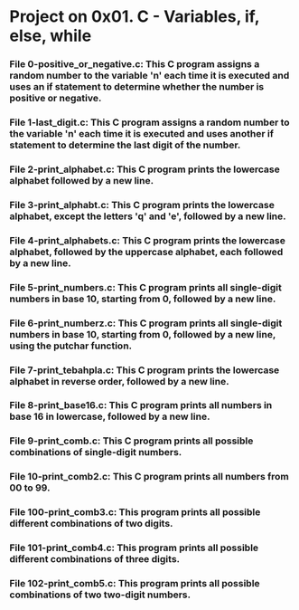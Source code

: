 # Project on 0x01. C - Variables, if, else, while

### File 0-positive_or_negative.c: This C program assigns a random number to the variable 'n' each time it is executed and uses an if statement to determine whether the number is positive or negative.

### File 1-last_digit.c: This C program assigns a random number to the variable 'n' each time it is executed and uses another if statement to determine the last digit of the number.

### File 2-print_alphabet.c: This C program prints the lowercase alphabet followed by a new line.

### File 3-print_alphabt.c: This C program prints the lowercase alphabet, except the letters 'q' and 'e', followed by a new line.

### File 4-print_alphabets.c: This C program prints the lowercase alphabet, followed by the uppercase alphabet, each followed by a new line.

### File 5-print_numbers.c: This C program prints all single-digit numbers in base 10, starting from 0, followed by a new line.

### File 6-print_numberz.c: This C program prints all single-digit numbers in base 10, starting from 0, followed by a new line, using the putchar function.

### File 7-print_tebahpla.c: This C program prints the lowercase alphabet in reverse order, followed by a new line.

### File 8-print_base16.c: This C program prints all numbers in base 16 in lowercase, followed by a new line.

### File 9-print_comb.c: This C program prints all possible combinations of single-digit numbers.

### File 10-print_comb2.c: This C program prints all numbers from 00 to 99.

### File 100-print_comb3.c: This program prints all possible different combinations of two digits.

### File 101-print_comb4.c: This program prints all possible different combinations of three digits.

### File 102-print_comb5.c: This program prints all possible combinations of two two-digit numbers.
